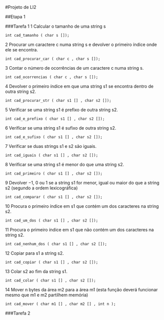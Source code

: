 #Projeto de LI2

##Etapa 1

###Tarefa 1
1 Calcular o tamanho de uma string s
```
int cad_tamanho ( char s []);
```
2 Procurar um caractere c numa string s e devolver o primeiro índice onde ele se encontra.
```
int cad_procurar_car ( char c , char s []);
```
3 Contar o número de ocorrências de um caractere c numa string s.
```
int cad_ocorrencias ( char c , char s []);
```
4 Devolver o primeiro índice em que uma string s1 se encontra dentro de outra string s2.
```
int cad_procurar_str ( char s1 [] , char s2 []);
```
5 Verificar se uma string s1 é prefixo de outra string s2.
```
int cad_e_prefixo ( char s1 [] , char s2 []);
```
6 Verificar se uma string s1 é sufixo de outra string s2.
```
int cad_e_sufixo ( char s1 [] , char s2 []);
```
7 Verificar se duas strings s1 e s2 são iguais.
```
int cad_iguais ( char s1 [] , char s2 []);
```
8 Verificar se uma string s1 é menor do que uma string s2.
```
int cad_primeiro ( char s1 [] , char s2 []);
```
9 Devolver −1, 0 ou 1 se a string s1 for menor, igual ou maior do que a string s2 (segundo a ordem lexicográfica)
```
int cad_comparar ( char s1 [] , char s2 []);
```
10 Procura o primeiro índice em s1 que contém um dos caracteres na string s2.
```
int cad_um_dos ( char s1 [] , char s2 []);
```
11 Procura o primeiro índice em s1 que não contém um dos caracteres na string s2.
```
int cad_nenhum_dos ( char s1 [] , char s2 []);
```
12 Copiar para s1 a string s2.
```
int cad_copiar ( char s1 [] , char s2 []);
```
13 Colar s2 ao fim da string s1.
```
int cad_colar ( char s1 [] , char s2 []);
```
14 Mover n bytes da área m2 para a área m1 (esta função deverá funcionar mesmo que m1 e m2 partilhem memória)
```
int cad_mover ( char m1 [] , char m2 [] , int n );
```

###Tarefa 2
